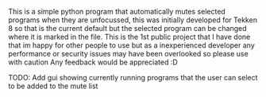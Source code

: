 This is a simple python program that automatically mutes selected programs when they are unfocussed, this was initially developed for Tekken 8 so that is the current default but the selected program can be changed where it is marked in the file.
This is the 1st public project that I have done that im happy for other people to use but as a inexperienced developer any performance or security issues may have been overlooked so please use with caution
Any feedback would be appreciated :D

TODO:
Add gui showing currently running programs that the user can select to be added to the mute list
